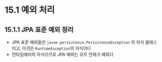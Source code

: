 # 15.1 예외 처리
## 15.1.1 JPA 표준 예외 정리
- JPA 표준 예외들은 `javax.persistence.PersistenceException` 의 자식 클래스이고, 이것은 `RuntimeException`의 자식이다
- 런타임에러의 자식으므로 JPA 예외는 모두 언체크 예외다
